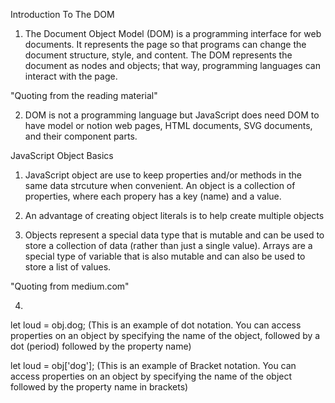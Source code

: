 Introduction To The DOM

1. The Document Object Model (DOM) is a programming interface for web documents. It represents the page so that programs can change the document structure, style, and content. 
The DOM represents the document as nodes and objects; that way, programming languages can interact with the page.

"Quoting from the reading material"

2. DOM is not a programming language but JavaScript does need DOM to have model or notion web pages, HTML documents, SVG documents, and their component parts.


JavaScript Object Basics

1. JavaScript object are use to keep properties and/or methods in the same data strcuture when convenient. 
An object is a collection of properties, where each propery has a key (name) and a value.

2. An advantage of creating object literals is to help create multiple objects

3. Objects represent a special data type that is mutable and can be used to store a collection of data (rather than just a single value). Arrays are a special type of variable that is also mutable and can also be used to store a list of values.

"Quoting from medium.com"

4. 
let loud = obj.dog; (This is an example of dot notation. You can access properties on an object by specifying the name of the object, followed by a dot (period) followed by the property name)

let loud = obj['dog']; (This is an example of Bracket notation. You can access properties on an object by specifying the name of the object followed by the property name in brackets)
